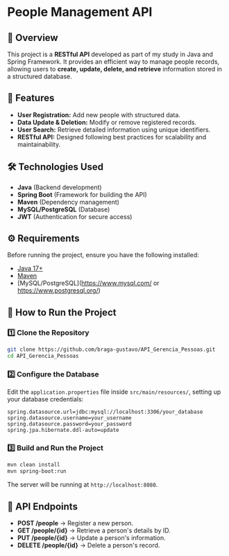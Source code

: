 # People Management API

## 📌 Overview
This project is a **RESTful API** developed as part of my study in Java and Spring Framework. It provides an efficient way to manage people records, allowing users to **create, update, delete, and retrieve** information stored in a structured database.

## 🚀 Features
- **User Registration:** Add new people with structured data.
- **Data Update & Deletion:** Modify or remove registered records.
- **User Search:** Retrieve detailed information using unique identifiers.
- **RESTful API:** Designed following best practices for scalability and maintainability.

## 🛠️ Technologies Used
- **Java** (Backend development)
- **Spring Boot** (Framework for building the API)
- **Maven** (Dependency management)
- **MySQL/PostgreSQL** (Database)
- **JWT** (Authentication for secure access)

## ⚙️ Requirements
Before running the project, ensure you have the following installed:
- [Java 17+](https://www.oracle.com/java/technologies/javase/jdk17-archive-downloads.html)
- [Maven](https://maven.apache.org/)
- [MySQL/PostgreSQL](https://www.mysql.com/ or https://www.postgresql.org/)

## 🚀 How to Run the Project
### 1️⃣ Clone the Repository
```bash
git clone https://github.com/braga-gustavo/API_Gerencia_Pessoas.git
cd API_Gerencia_Pessoas
```

### 2️⃣ Configure the Database
Edit the `application.properties` file inside `src/main/resources/`, setting up your database credentials:
```properties
spring.datasource.url=jdbc:mysql://localhost:3306/your_database
spring.datasource.username=your_username
spring.datasource.password=your_password
spring.jpa.hibernate.ddl-auto=update
```

### 3️⃣ Build and Run the Project
```bash
mvn clean install
mvn spring-boot:run
```
The server will be running at `http://localhost:8080`.

## 📌 API Endpoints
- **POST /people** → Register a new person.
- **GET /people/{id}** → Retrieve a person's details by ID.
- **PUT /people/{id}** → Update a person's information.
- **DELETE /people/{id}** → Delete a person's record.

